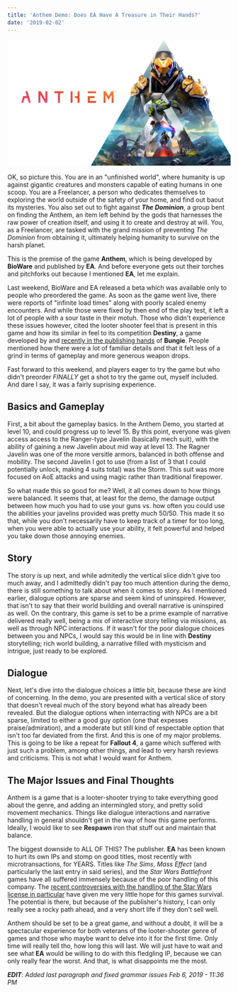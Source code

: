 ```yaml
---
title: 'Anthem Demo: Does EA Have A Treasure in Their Hands?'
date: '2019-02-02'
---
```


![Anthem Logo](./anthem-image.jpg)

OK, so picture this. You are in an "unfinished world", where humanity is up against gigantic creatures and monsters capable of eating humans in one scoop. You are a Freelancer, a person who dedicates themselves to exploring the world outside of the safety of your home, and find out baout its mysteries. You also set out to fight against ***The Dominion***, a group bent on finding the Anthem, an item left behind by the gods that harnesses the raw power of creation itself, and using it to create and destroy at will. You, as a Freelancer, are tasked with the grand mission of preventing *The Dominion* from obtaining it, ultimately helping humanity to survive on the harsh planet.

This is the premise of the game **Anthem**, which is being developed by **BioWare** and published by **EA**. And before everyone gets out their torches and pitchforks out because I mentioned **EA**, let me explain. 

Last weekend, BioWare and EA released a beta which was available only to people who preordered the game. As soon as the game went live, there were reports of "infinite load times" along with poorly scaled enemy encounters. And while those were fixed by then end of the play test, it left a lot of people with a sour taste in their motuh. Those who didn't experience these issues however, cited the looter shooter feel that is present in this game and how its similar in feel to its competition **Destiny**, a game developed by and [recently in the publishing hands][Bungie Split] of **Bungie**. People mentioned how there were a lot of familiar details and that it felt less of a grind in terms of gameplay and more generous weapon drops.

Fast forward to this weekend, and players eager to try the game but who didn't preorder *FINALLY* get a shot to try the game out, myself included. And dare I say, it was a fairly suprising experience.

## Basics and Gameplay
First, a bit about the gameplay basics. In the Anthem Demo, you started at level 10, and could progress up to level 15. By this point, everyone was given access access to the Ranger-type Javelin (basically mech suit), with the ability of gaining a new Javelin about mid way at level 13. The Ragner Javelin was one of the more versitle armors, balanced in both offense and mobility. The second Javelin I got to use (from a list of 3 that I could potentially unlock, making 4 suits total) was the Storm. This suit was more focused on AoE attacks and using magic rather than traditional firepower. 

So what made this so good for me? Well, it all comes down to how things were balanced. It seems that, at least for the demo, the damage output between how much you had to use your guns vs. how often you could use the abilities your javelins provided was pretty much 50/50. This made it so that, while you don't necessarily have to keep track of a timer for too long, when you were able to actually use your ability, it felt powerful and helped you take down those annoying enemies.

## Story
The story is up next, and while admitedly the vertical slice didn't give too much away, and I admittedly didn't pay too much attention during the demo, there is still something to talk about when it comes to story. As I mentioned earlier, dialogue options are sparse and seem kind of uninspired. However, that isn't to say that their world building and overall narrative is uninspired as well. On the contrary, this game is set to be a prime example of narrative delivered really well, being a mix of interactive story telling via missions, as well as through NPC interactions. If it wasn't for the poor dialogue choices between you and NPCs, I would say this would be in line with **Destiny** storytelling; rich world building, a narrative filled with mysticism and intrigue, just ready to be explored.

## Dialogue
Next, let's dive into the dialogue choices a little bit, because these are kind of concerning. In the demo, you are presented with a vertical slice of story that doesn't reveal much of the story beyond what has already been revealed. But the dialogue options when interracting with NPCs are a bit sparse, limited to either a good guy option (one that expesses praise/admiration), and a moderate but still kind of respectable option that isn't too far deviated from the first. And this is one of my major problems. This is going to be like a repeat for **Fallout 4**, a game which suffered with just such a problem, among other things, and lead to very harsh reviews and criticisms. This is not what I would want for Anthem.

## The Major Issues and Final Thoughts
Anthem is a game that is a looter-shooter trying to take everything good about the genre, and adding an intermingled story, and pretty solid movement mechanics. Things like dialogue interactions and narrative handling in general shouldn't get in the way of how this game performs. Ideally, I would like to see **Respawn** iron that stuff out and maintain that balance.

The biggest downside to ALL OF THIS? The publisher. **EA** has been known to hurt its own IPs and stomp on good titles, most recently with microtransactions, for YEARS. Titles like *The Sims*, *Mass Effect* (and particularly the last entry in said series), and the *Star Wars Battlefront* games have all suffered immensely because of the poor handling of this company. The [recent controversies with the handling of the Star Wars license in particular][EA Star Wars License] have given me very little hope for this games survival. The potential is there, but because of the publisher's history, I can only really see a rocky path ahead, and a very short life if they don't sell well.

Anthem should be set to be a great game, and without a doubt, it will be a spectacular experience for both veterans of the looter-shooter genre of games and those who maybe want to delve into it for the first time. Only time will really tell tho, how long this will last. We will just have to wait and see what **EA** would be willing to do with this fledgling IP, because we can only really fear the worst. And that, is what disappoints me the most.

***EDIT***: *Added last paragraph and fixed grammar issues Feb 6, 2019 - 11:36 PM*

[Bungie Split]: https://kotaku.com/bungie-splits-with-activision-1831651740
[EA Star Wars License]: https://www.forbes.com/sites/insertcoin/2019/01/16/ea-is-squandering-disneys-priceless-star-wars-license/